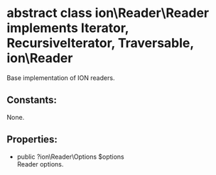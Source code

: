 # abstract class ion\Reader\Reader implements Iterator, RecursiveIterator, Traversable, ion\Reader

Base implementation of ION readers.






## Constants:

None.

## Properties:

 * public ?ion\Reader\Options $options  
  Reader options.

